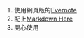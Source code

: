 1. 使用網頁版的[Evernote](https://www.evernote.com/Home.action)
2. 配上[Markdown Here](https://markdown-here.com/)
3. 開心使用
